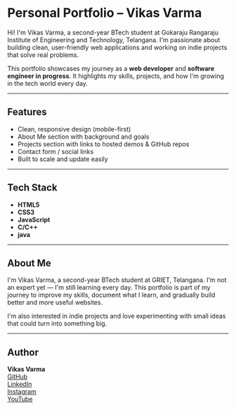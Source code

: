 # Personal Portfolio – Vikas Varma

Hi! I'm Vikas Varma, a second-year BTech student at Gokaraju Rangaraju Institute of Engineering and Technology, Telangana. I'm passionate about building clean, user-friendly web applications and working on indie projects that solve real problems.

This portfolio showcases my journey as a **web developer** and **software engineer in progress**. It highlights my skills, projects, and how I'm growing in the tech world every day.

---

##  Features

- Clean, responsive design (mobile-first)
- About Me section with background and goals
- Projects section with links to hosted demos & GitHub repos
- Contact form / social links
- Built to scale and update easily

---

## Tech Stack

- **HTML5**
- **CSS3**
- **JavaScript**
- **C/C++**
- **java**

---

## About Me

I'm Vikas Varma, a second-year BTech student at GRIET, Telangana. I'm not an expert yet — I'm still learning every day. This portfolio is part of my journey to improve my skills, document what I learn, and gradually build better and more useful websites.

I'm also interested in indie projects and love experimenting with small ideas that could turn into something big.

---

## Author

**Vikas Varma**  
[GitHub](https://github.com/Vikasvarma-hub)  
[LinkedIn](https://linkedin.com/in/vikasvarma007)  
[Instagram](https://instagram.com/the_codedrip)  
[YouTube](https://youtube.com/@the_codedrip?si=MHD8B0vJkUQsXWsk)




<!---
Vikasvarma-hub/Vikasvarma-hub is a ✨ special ✨ repository because its `README.md` (this file) appears on your GitHub profile.
You can click the Preview link to take a look at your changes.
--->
